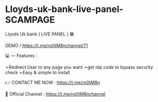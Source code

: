 # Lloyds-uk-bank-live-panel-SCAMPAGE

Llyods Uk bank  ( LIVE PANEL ) 🟢

DEMO / https://t.me/ro0tM8nchannel/71

💻 — Features :

➢Redirect User to any page you want 
➢get otp code to bypass security check 
➢Easy & simple to install  

👉 CONTACT ME NOW : https://t.me/ro0tM8n

📌 Official Channel : https://t.me/ro0tM8nchannel
